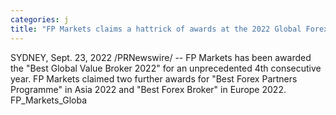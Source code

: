 ```yaml
---
categories: j
title: "FP Markets claims a hattrick of awards at the 2022 Global Forex Awards"
---
```

SYDNEY, Sept. 23, 2022 /PRNewswire/ -- FP Markets has been awarded the "Best Global Value Broker 2022" for an unprecedented 4th consecutive year. FP Markets claimed two further awards for "Best Forex Partners Programme" in Asia 2022 and "Best Forex Broker" in Europe 2022.            FP_Markets_Globa